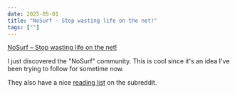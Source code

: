 ```yaml
---
date: 2025-05-01
title: "NoSurf – Stop wasting life on the net!"
tags: [""]
---
```


[NoSurf – Stop wasting life on the net!](https://nosurf.net/)

I just discovered the "NoSurf" community.
This is cool since it's an idea I've been trying to follow for sometime now.

They also have a nice [reading list](https://old.reddit.com/r/nosurf/comments/p73msh/digital_minimalism_reading_list/) on the subreddit.
